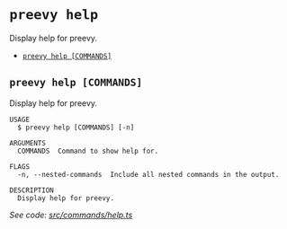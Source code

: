 `preevy help`
=============

Display help for preevy.

* [`preevy help [COMMANDS]`](#preevy-help-commands)

## `preevy help [COMMANDS]`

Display help for preevy.

```
USAGE
  $ preevy help [COMMANDS] [-n]

ARGUMENTS
  COMMANDS  Command to show help for.

FLAGS
  -n, --nested-commands  Include all nested commands in the output.

DESCRIPTION
  Display help for preevy.
```

_See code: [src/commands/help.ts](https://github.com/livecycle/preevy/blob/v0.0.60/src/commands/help.ts)_
